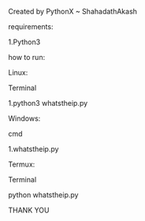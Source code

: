 
Created by PythonX ~ ShahadathAkash

requirements:

1.Python3

how to run:

Linux:

Terminal

1.python3 whatstheip.py

Windows:

cmd

1.whatstheip.py

Termux:

Terminal

python whatstheip.py

THANK YOU
